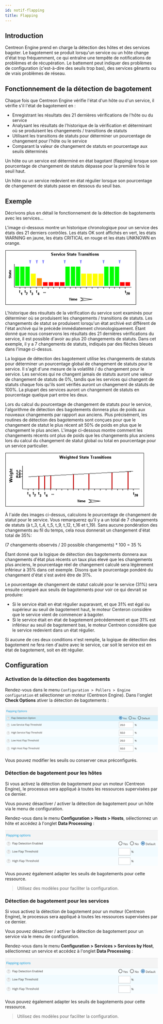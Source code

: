 ```yaml
---
id: notif-flapping
title: Flapping
---
```


## Introduction

Centreon Engine prend en charge la détection des hôtes et des services
bagoter. Le bagotement se produit lorsqu'un service ou un hôte change
d'état trop fréquemment, ce qui entraîne une tempête de notifications de
problèmes et de récupération. Le battement peut indiquer des problèmes
de configuration (c'est-à-dire des seuils trop bas), des services
gênants ou de vrais problèmes de réseau.

## Fonctionnement de la détection de bagotement

Chaque fois que Centreon Engine vérifie l'état d'un hôte ou d'un
service, il vérifie s'il l'état de bagotement en :

-   Enregistrant les résultats des 21 dernières vérifications de l'hôte
    ou du service
-   Analysant les résultats de l'historique de la vérification et
    déterminant où se produisent les changements / transitions de
    statuts
-   Utilisant les transitions de statuts pour déterminer un pourcentage
    de changement pour l'hôte ou le service
-   Comparant la valeur de changement de statuts en pourcentage aux
    seuils déterminés

Un hôte ou un service est déterminé en état bagotant (flapping) lorsque
son pourcentage de changement de statuts dépasse pour la première fois
le seuil haut.

Un hôte ou un service redevient en état régulier lorsque son pourcentage
de changement de statuts passe en dessous du seuil bas.

## Exemple

Décrivons plus en détail le fonctionnement de la détection de
bagotements avec les services...

L'image ci-dessous montre un historique chronologique pour un service
des états des 21 derniers contrôles. Les états OK sont affichés en vert,
les états WARNING en jaune, les états CRITICAL en rouge et les états
UNKNOWN en orange.

![image](../assets/alerts/statetransitions.png)

L'historique des résultats de la vérification du service sont examinés
pour déterminer où se produisent les changements / transitions de
statuts. Les changements de statut se produisent lorsqu'un état archivé
est différent de l'état archivé qui le précède immédiatement
chronologiquement. Étant donné que nous conservons les résultats des 21
dernières vérifications du service, il est possible d'avoir au plus 20
changements de statuts. Dans cet exemple, il y a 7 changements de
statuts, indiqués par des flèches bleues dans l'image ci-dessus.

La logique de détection des bagotement utilise les changements de
statuts pour déterminer un pourcentage global de changement de statuts
pour le service. Il s'agit d'une mesure de la volatilité / du changement
pour le service. Les services qui ne changent jamais de statuts auront
une valeur de changement de statuts de 0%, tandis que les services qui
changent de statuts chaque fois qu'ils sont vérifiés auront un
changement de statuts de 100%. La plupart des services auront un
changement de statuts en pourcentage quelque part entre les deux.

Lors du calcul du pourcentage de changement de statuts pour le service,
l'algorithme de détection des bagotements donnera plus de poids aux
nouveaux changements par rapport aux anciens. Plus précisément, les
routines de détection des bagotements sont conçues pour que le
changement de statut le plus récent ait 50% de poids en plus que le
changement le plus ancien. L'image ci-dessous montre comment les
changements récents ont plus de poids que les changements plus anciens
lors du calcul du changement de statut global ou total en pourcentage
pour un service particulier.

![image](../assets/alerts/statetransitions2.png)

À l'aide des images ci-dessus, calculons le pourcentage de changement de
statut pour le service. Vous remarquerez qu'il y a un total de 7
changements de statuts (à t\_3, t\_4, t\_5, t\_9, t\_12, t\_16 et
t\_19). Sans aucune pondération des changements au fil du temps, cela
nous donnerait un changement d'état total de 35%:

(7 changements observés / 20 possible changements) \* 100 = 35 %

Étant donné que la logique de détection des bagotements donnera aux
changements d'état plus récents un taux plus élevé que les changements
plus anciens, le pourcentage réel de changement calculé sera légèrement
inférieur à 35% dans cet exemple. Disons que le pourcentage pondéré du
changement d'état s'est avéré être de 31%.

Le pourcentage de changement de statut calculé pour le service (31%)
sera ensuite comparé aux seuils de bagotements pour voir ce qui devrait
se produire:

-   Si le service était en état régulier auparavant, et que 31% est égal
    ou supérieur au seuil de bagotement haut, le moteur Centeron
    considère que le service vient de commencer à bagoter.
-   Si le service était en état de bagotement précédemment et que 31%
    est inférieur au seuil de bagotement bas, le moteur Centreon
    considère que le service redevient dans un état régulier.

Si aucune de ces deux conditions n'est remplie, la logique de détection
des bagotement ne fera rien d'autre avec le service, car soit le service
est en état de bagotement, soit en étt régulier.

## Configuration

### Activation de la détection des bagotements

Rendez-vous dans le menu
`Configuration > Pollers > Engine configuration` et sélectionner un
moteur (Centreon Engine). Dans l'onglet **Check Options** ativer la
détection de bagotements :

![image](../assets/alerts/flap_engine_conf.png)

Vous pouvez modifier les seuils ou conserver ceux préconfigurés.

### Détection de bagotement pour les hôtes

Si vous activez la détection de bagotement pour un moteur (Centreon
Engine), le processus sera appliqué à toutes les ressources supervisées
par ce dernier.

Vous pouvez désactiver / activer la détection de bagotement pour un hôte
via le menu de configuration.

Rendez-vous dans le menu **Configuration > Hosts > Hosts**, sélectionnez
un hôte et accédez à l'onglet **Data Processing** :

![image](../assets/alerts/flap_host_conf.png)

Vous pouvez également adapter les seuils de bagotements pour cette ressource.

> Utilisez des modèles pour faciliter la configuration.

### Détection de bagotement pour les services

Si vous activez la détection de bagotement pour un moteur (Centreon
Engine), le processus sera appliqué à toutes les ressources supervisées
par ce dernier.

Vous pouvez désactiver / activer la détection de bagotement pour un
service via le menu de configuration.

Rendez-vous dans le menu **Configuration > Services > Services by Host**,
sélectionnez un service et accédez à l'onglet **Data Processing** :

![image](../assets/alerts/flap_host_conf.png)

Vous pouvez également adapter les seuils de bagotements pour cette ressource.

> Utilisez des modèles pour faciliter la configuration.
